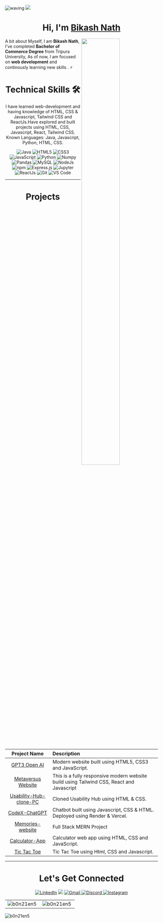  ![waving](https://capsule-render.vercel.app/api?type=waving&height=90&color=gradient)
![](https://komarev.com/ghpvc/?username=b0n21en5&color=brightgreen)

<h1 align="center" >Hi, I'm <a href="https://www.linkedin.com/in/bikash-nath-4851a5243/" target="_blank"> Bikash Nath </a></h1>
<img width="50%" height="60%" align="right"   src="https://holopin.me/b0n21en5" >

A bit about Myself, I am <b>Bikash Nath</b>, I've completed <b>Bachelor of Commerce Degree</b> from Tripura University, As of now, I am focused on <b>web development</b> and continously learning new skills . ⚡

<div align="center">
<h1>Technical Skills 🛠 </h1>
I have learned web-development and having knowledge of HTML, CSS & Javascript, Tailwind CSS and ReactJs.Have explored and built projects using HTML, CSS, Javascript, React, Tailwind CSS. Known Languages: Java, Javascript, Python, HTML, CSS.
<br>
 
 <p align="center"> 
 <img alt="Java" src="https://img.shields.io/badge/java-%23ED8B00.svg?&style=for-the-badge&logo=java&logoColor=white" />
<img alt="HTML5" src="https://img.shields.io/badge/html5-%23E34F26.svg?&style=for-the-badge&logo=html5&logoColor=white" />
 <img alt="CSS3" src="https://img.shields.io/badge/css3-%231572B6.svg?&style=for-the-badge&logo=css3&logoColor=white" />
 <img alt="JavaScript" src="https://img.shields.io/badge/javascript-%23323330.svg?&style=for-the-badge&logo=javascript&logoColor=%23F7DF1E" />
 <img alt="Python" src="https://img.shields.io/badge/python-%2314354C.svg?style=for-the-badge&logo=python&logoColor=white"/>
 <img alt="Numpy" src="https://img.shields.io/badge/Numpy-777BB4?style=for-the-badge&logo=numpy&logoColor=white" />
 <img alt="Pandas" src="https://img.shields.io/badge/Pandas-2C2D72?style=for-the-badge&logo=pandas&logoColor=white" />
 <img alt="MySQL" src="https://img.shields.io/badge/MySQL-00000F?style=for-the-badge&logo=mysql&logoColor=white" />
 <img alt="NodeJs" src="https://img.shields.io/badge/Node.js-339933?style=for-the-badge&logo=nodedotjs&logoColor=white" />
    <img alt="npm" src="https://img.shields.io/badge/npm-CB3837?style=for-the-badge&logo=npm&logoColor=white" />
    <img alt="Express.js" src="https://img.shields.io/badge/Express.js-000000?style=for-the-badge&logo=express&logoColor=white" />
    <img alt="Jupyter" src="https://img.shields.io/badge/Jupyter-F37626.svg?&style=for-the-badge&logo=Jupyter&logoColor=white" />
    <img alt="ReactJs" src="https://img.shields.io/badge/React-20232A?style=for-the-badge&logo=react&logoColor=61DAFB" />
    <img alt="Git" src="https://img.shields.io/badge/Git-F05032?style=for-the-badge&logo=git&logoColor=white" />
    <img alt="VS Code" src="https://img.shields.io/badge/Visual_Studio_Code-0078D4?style=for-the-badge&logo=visual%20studio%20code&logoColor=white" />
</p>


 
 <hr>
 <h1 align="center">Projects</h1>




| Project Name      | Description | 
| :---:        |    :----   |  
| [GPT3 Open AI](https://github.com/b0n21en5/gpt3_openai--web_project)     | Modern website built using HTML5, CSS3 and JavaScript. 
| [Metaversus Website](https://github.com/b0n21en5/metaversus_project)   | This is a fully responsive modern website build using Tailwind CSS, React and Javascript 
| [Usability-Hub-clone-PC](https://b0n21en5.github.io/UsabilityHub/)     | Cloned Usability Hub using HTML & CSS.
| [CodeX-ChatGPT](http://codex-chatgpt-sigma.vercel.app/)     | Chatbot built using Javascript, CSS & HTML. Deployed using Render & Vercel.
| [Memories-website](https://github.com/b0n21en5/MEMORIES_PROJECT)     | Full Stack MERN Project
| [Calculator-App](https://b0n21en5.github.io/calculator/)     | Calculator web app using HTML, CSS and JavaScript.
| [Tic Tac Toe](https://b0n21en5.github.io/Tic_Tac_Toe/)     | Tic Tac Toe using Html, CSS and Javascript.




 <hr>
 <h1 align="center">Let's Get Connected</h1>

<div align="center">


<a  href="https://www.linkedin.com/in/bikash-nath-4851a5243/" target="_blank"><img alt="LinkedIn" src="https://img.shields.io/badge/linkedin%20-%230077B5.svg?&style=for-the-badge&logo=linkedin&logoColor=white" /></a>
<a href="https://twitter.com/BikashN42135012" target="_blank"><img src="https://img.shields.io/badge/twitter-%2300acee.svg?&style=for-the-badge&logo=twitter&logoColor=white&alt=twitter" /></a>
<a href="bc502168@gmail.com"><img  alt="Gmail" src="https://img.shields.io/badge/Gmail-D14836?style=for-the-badge&logo=gmail&logoColor=white" />
<a  href="https://discord.com/users/Bikash#4888"><img alt=" Discord" src="https://img.shields.io/badge/Discord-7289DA?style=for-the-badge&logo=discord&logoColor=white">
<a  href="https://www.instagram.com/bikash4460c/"><img alt="Instagram" src="https://img.shields.io/badge/Instagram-E4405F?style=for-the-badge&logo=instagram&logoColor=white">
   </a>


<table>
<tr>
 <td><img align="left" alt="b0n21en5" src="https://github-readme-stats-eight-theta.vercel.app/api?username=b0n21en5&show_icons=true&theme=blue-green&include_all_commits=true&count_private=true" style="max-width: 100%;" /></td>
<td><img align="left" alt="b0n21en5" src="https://github-readme-stats-eight-theta.vercel.app/api/top-langs/?username=b0n21en5&show_icons=true&layout=compact&langs_count=8&theme=gotham" style="max-width: 100%;" /></td>
</tr>
</table>



<div align="center">
<p><img align="left" alt="b0n21en5" src="https://streak-stats.demolab.com/?user=b0n21en5&theme=highcontrast" style="max-width: 100%;" /></p>
  </div>

